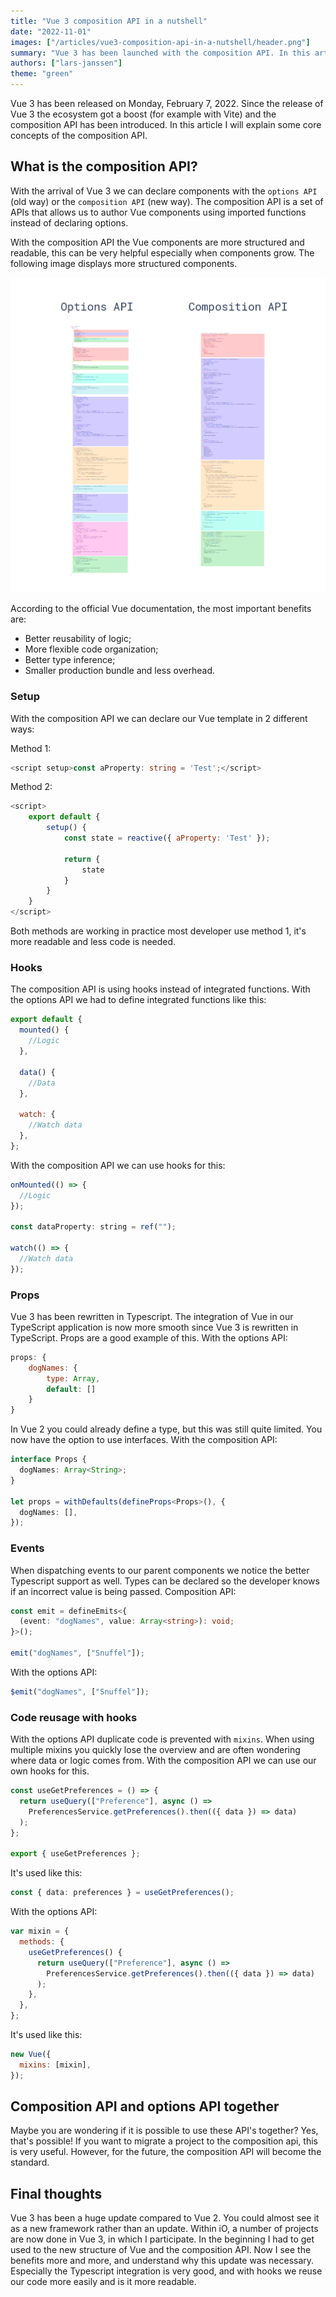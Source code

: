 ```yaml
---
title: "Vue 3 composition API in a nutshell"
date: "2022-11-01"
images: ["/articles/vue3-composition-api-in-a-nutshell/header.png"]
summary: "Vue 3 has been launched with the composition API. In this article we dive deeper into this subject and compare it with the options API (old way)."
authors: ["lars-janssen"]
theme: "green"
---
```


Vue 3 has been released on Monday, February 7, 2022. Since the release of Vue 3 the ecosystem got a boost (for example with Vite) and
the composition API has been introduced. In this article I will explain some core concepts of the composition API.

## What is the composition API?

With the arrival of Vue 3 we can declare components with the `options API` (old way) or the `composition API` (new way). The composition API is a set of APIs that allows us to author Vue components using imported functions instead of declaring options.

With the composition API the Vue components are more structured and readable, this can be very helpful especially when components grow. The following image displays more structured components.

![vue3-options-api-composition-api](./images/vue3-composition-api-in-a-nutshell/options-api-composition-api.png)

According to the official Vue documentation, the most important benefits are:

- Better reusability of logic;
- More flexible code organization;
- Better type inference;
- Smaller production bundle and less overhead.

### Setup

With the composition API we can declare our Vue template in 2 different ways:

Method 1:

```ts
<script setup>const aProperty: string = 'Test';</script>
```

Method 2:

```js
<script>
    export default {
        setup() {
            const state = reactive({ aProperty: 'Test' });

            return {
                state
            }
        }
    }
</script>
```

Both methods are working in practice most developer use method 1, it's more readable and less code is needed.

### Hooks

The composition API is using hooks instead of integrated functions. With the options API we had
to define integrated functions like this:

```js
export default {
  mounted() {
    //Logic
  },

  data() {
    //Data
  },

  watch: {
    //Watch data
  },
};
```

With the composition API we can use hooks for this:

```js
onMounted(() => {
  //Logic
});

const dataProperty: string = ref("");

watch(() => {
  //Watch data
});
```

### Props

Vue 3 has been rewritten in Typescript. The integration of Vue in our TypeScript application is now more smooth since Vue 3 is rewritten in TypeScript. Props are a good example of this. With the options API:

```js
props: {
    dogNames: {
        type: Array,
        default: []
    }
}
```

In Vue 2 you could already define a type, but this was still quite limited. You now have the option to use interfaces. With the composition API:

```ts
interface Props {
  dogNames: Array<String>;
}

let props = withDefaults(defineProps<Props>(), {
  dogNames: [],
});
```

### Events

When dispatching events to our parent components we notice the better Typescript support as well. Types
can be declared so the developer knows if an incorrect value is being passed. Composition API:

```ts
const emit = defineEmits<{
  (event: "dogNames", value: Array<string>): void;
}>();

emit("dogNames", ["Snuffel"]);
```

With the options API:

```js
$emit("dogNames", ["Snuffel"]);
```

### Code reusage with hooks

With the options API duplicate code is prevented with `mixins`. When using multiple mixins you quickly lose the overview and are often wondering where data or logic comes from. With the composition API we can use our own hooks for this.

```ts
const useGetPreferences = () => {
  return useQuery(["Preference"], async () =>
    PreferencesService.getPreferences().then(({ data }) => data)
  );
};

export { useGetPreferences };
```

It's used like this:

```ts
const { data: preferences } = useGetPreferences();
```

With the options API:

```js
var mixin = {
  methods: {
    useGetPreferences() {
      return useQuery(["Preference"], async () =>
        PreferencesService.getPreferences().then(({ data }) => data)
      );
    },
  },
};
```

It's used like this:

```js
new Vue({
  mixins: [mixin],
});
```

## Composition API and options API together

Maybe you are wondering if it is possible to use these API's together? Yes, that's possible! If you want to migrate a project to the composition api, this is very useful. However, for the future, the composition API will become the standard.

## Final thoughts

Vue 3 has been a huge update compared to Vue 2. You could almost see it as a new framework rather than an update. Within iO, a number of projects are now done in Vue 3, in which I participate. In the beginning I had to get used to the new structure of Vue and the composition API. Now I see the benefits more and more, and understand why this update was necessary. Especially the Typescript integration is very good, and with hooks we reuse our code more easily and is it more readable.
